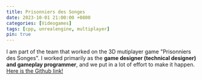 ```yaml
---
title: Prisonniers des Songes
date: 2023-10-01 21:00:00 +0800
categories: [Videogames]
tags: [cpp, unrealengine, multiplayer]
pin: true
---
```


I am part of the team that worked on the 3D mutiplayer game "Prisonniers des Songes". I worked primarily as the **game designer (technical designer) and gameplay programmer**, and we put in a lot of effort to make it happen. [Here is the Github link!](https://github.com/Dekadisk/PrisonniersDesSonges)
